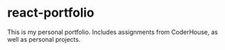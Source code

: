 # react-portfolio
This is my personal portfolio. Includes assignments from CoderHouse, as well as personal projects.
